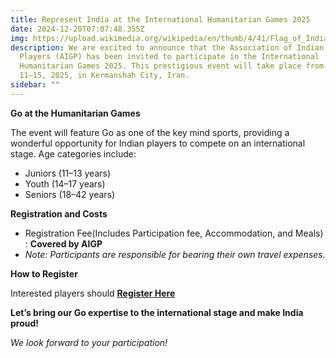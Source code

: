 ```yaml
---
title: Represent India at the International Humanitarian Games 2025
date: 2024-12-20T07:07:48.355Z
img: https://upload.wikimedia.org/wikipedia/en/thumb/4/41/Flag_of_India.svg/1024px-Flag_of_India.svg.png
description: We are excited to announce that the Association of Indian Go
  Players (AIGP) has been invited to participate in the International
  Humanitarian Games 2025. This prestigious event will take place from February
  11–15, 2025, in Kermanshah City, Iran.
sidebar: ""
---
```

**Go at the Humanitarian Games**

The event will feature Go as one of the key mind sports, providing a wonderful opportunity for Indian players to compete on an international stage. Age categories include:

* Juniors (11–13 years)
* Youth (14–17 years)
* Seniors (18–42 years)

**Registration and Costs**

* Registration Fee(Includes Participation fee, Accommodation, and Meals) : **Covered by AIGP**
* *Note: Participants are responsible for bearing their own travel expenses.*

**How to Register**

Interested players should **[Register Here](https://forms.gle/GcDch6VeTxiAEHo38)**

**Let’s bring our Go expertise to the international stage and make India proud!**

*We look forward to your participation!*